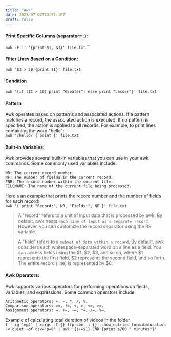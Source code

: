 ```yaml
---
title: "Awk"
date: 2023-07-02T13:51:10Z
draft: false
---
```


#### Print Specific Columns (separator=`:`):
`awk -F':' '{print $1, $3}' file.txt`
``

#### Filter Lines Based on a Condition:
`awk '$3 > 50 {print $1}' file.txt`
#### Condition 
`awk '{if ($1 > 10) print "Greater"; else print "Lesser"}' file.txt`
#### Pattern
Awk operates based on patterns and associated actions. 
If a pattern matches a record, the associated action is executed. 
If no pattern is specified, the action is applied to all records. 
For example, to print lines containing the word "hello":  
`awk '/hello/ { print }' file.txt`
#### Built-in Variables:
Awk provides several built-in variables that you can use in your awk commands. Some commonly used variables include:

    NR: The current record number.
    NF: The number of fields in the current record.
    FNR: The record number within the current file.
    FILENAME: The name of the current file being processed.

Here's an example that prints the record number and the number of fields for each record:  
`awk '{ print "Record:", NR, "Fields:", NF }' file.txt`

> A "record" refers to a unit of input data that is processed by awk. 
By default, awk treats `each line of input as a separate record`.
However, you can customize the record separator using the RS variable.

> A "field" refers to a `subset of data within a record`. 
By default, awk considers each whitespace-separated word on a line as a field. You can access fields using the $1, $2, $3, and so on, where $1 represents the first field, $2 represents the second field, and so forth. The entire record (line) is represented by $0.

#### Awk Operators:
Awk supports various operators for performing operations on fields, variables, and expressions. Some common operators include:

    Arithmetic operators: +, -, *, /, %.
    Comparison operators: ==, !=, <, >, <=, >=.
    Assignment operators: =, +=, -=, *=, /=, %=.


Example of calculating total duration of videos in the folder  
`l | rg 'mp4' | xargs -I {} ffprobe -i {} -show_entries format=duration -v quiet -of csv="p=0" | awk '{s+=$1} END {print s/60 " minutes"}'`
